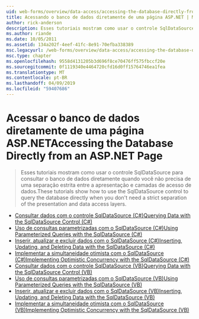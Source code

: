 ```yaml
---
uid: web-forms/overview/data-access/accessing-the-database-directly-from-an-aspnet-page/index
title: Acessando o banco de dados diretamente de uma página ASP.NET | Microsoft Docs
author: rick-anderson
description: Esses tutoriais mostram como usar o controle SqlDataSource para consultar o banco de dados diretamente quando você não precisa de uma rigorosa separação da apresentação e dos dados...
ms.author: riande
ms.date: 10/05/2011
ms.assetid: 134a202f-4eef-41fc-8e91-70efba338389
msc.legacyurl: /web-forms/overview/data-access/accessing-the-database-directly-from-an-aspnet-page
msc.type: chapter
ms.openlocfilehash: 9558d4131205b3d696f8ce70476ff575fbccf20e
ms.sourcegitcommit: 0f1119340e4464720cfd16d0ff15764746ea1fea
ms.translationtype: MT
ms.contentlocale: pt-BR
ms.lasthandoff: 04/09/2019
ms.locfileid: "59407686"
---
```

# <a name="accessing-the-database-directly-from-an-aspnet-page"></a><span data-ttu-id="3bdea-103">Acessar o banco de dados diretamente de uma página ASP.NET</span><span class="sxs-lookup"><span data-stu-id="3bdea-103">Accessing the Database Directly from an ASP.NET Page</span></span>

> <span data-ttu-id="3bdea-104">Esses tutoriais mostram como usar o controle SqlDataSource para consultar o banco de dados diretamente quando você não precisa de uma separação estrita entre a apresentação e camadas de acesso de dados.</span><span class="sxs-lookup"><span data-stu-id="3bdea-104">These tutorials show how to use the SqlDataSource control to query the database directly when you don't need a strict separation of the presentation and data access layers.</span></span>


- [<span data-ttu-id="3bdea-105">Consultar dados com o controle SqlDataSource (C#)</span><span class="sxs-lookup"><span data-stu-id="3bdea-105">Querying Data with the SqlDataSource Control (C#)</span></span>](querying-data-with-the-sqldatasource-control-cs.md)
- [<span data-ttu-id="3bdea-106">Uso de consultas parametrizadas com o SqlDataSource (C#)</span><span class="sxs-lookup"><span data-stu-id="3bdea-106">Using Parameterized Queries with the SqlDataSource (C#)</span></span>](using-parameterized-queries-with-the-sqldatasource-cs.md)
- [<span data-ttu-id="3bdea-107">Inserir, atualizar e excluir dados com o SqlDataSource (C#)</span><span class="sxs-lookup"><span data-stu-id="3bdea-107">Inserting, Updating, and Deleting Data with the SqlDataSource (C#)</span></span>](inserting-updating-and-deleting-data-with-the-sqldatasource-cs.md)
- [<span data-ttu-id="3bdea-108">Implementar a simultaneidade otimista com o SqlDataSource (C#)</span><span class="sxs-lookup"><span data-stu-id="3bdea-108">Implementing Optimistic Concurrency with the SqlDataSource (C#)</span></span>](implementing-optimistic-concurrency-with-the-sqldatasource-cs.md)
- [<span data-ttu-id="3bdea-109">Consultar dados com o controle SqlDataSource (VB)</span><span class="sxs-lookup"><span data-stu-id="3bdea-109">Querying Data with the SqlDataSource Control (VB)</span></span>](querying-data-with-the-sqldatasource-control-vb.md)
- [<span data-ttu-id="3bdea-110">Uso de consultas parametrizadas com o SqlDataSource (VB)</span><span class="sxs-lookup"><span data-stu-id="3bdea-110">Using Parameterized Queries with the SqlDataSource (VB)</span></span>](using-parameterized-queries-with-the-sqldatasource-vb.md)
- [<span data-ttu-id="3bdea-111">Inserir, atualizar e excluir dados com o SqlDataSource (VB)</span><span class="sxs-lookup"><span data-stu-id="3bdea-111">Inserting, Updating, and Deleting Data with the SqlDataSource (VB)</span></span>](inserting-updating-and-deleting-data-with-the-sqldatasource-vb.md)
- [<span data-ttu-id="3bdea-112">Implementar a simultaneidade otimista com o SqlDataSource (VB)</span><span class="sxs-lookup"><span data-stu-id="3bdea-112">Implementing Optimistic Concurrency with the SqlDataSource (VB)</span></span>](implementing-optimistic-concurrency-with-the-sqldatasource-vb.md)
